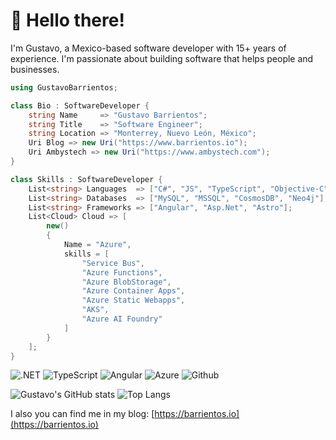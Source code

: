# 🤖 Hello there!

I'm Gustavo, a Mexico-based software developer with 15+ years of experience. I'm passionate about building software that helps people and businesses.

```csharp
using GustavoBarrientos;

class Bio : SoftwareDeveloper {
    string Name     => "Gustavo Barrientos";
    string Title    => "Software Engineer";
    string Location => "Monterrey, Nuevo León, México";
    Uri Blog => new Uri("https://www.barrientos.io");
    Uri Ambystech => new Uri("https://www.ambystech.com");
}

class Skills : SoftwareDeveloper {
    List<string> Languages  => ["C#", "JS", "TypeScript", "Objective-C", "PHP"];
    List<string> Databases  => ["MySQL", "MSSQL", "CosmosDB", "Neo4j"];
    List<string> Frameworks => ["Angular", "Asp.Net", "Astro"];
    List<Cloud> Cloud => [
        new()
        {
            Name = "Azure",
            skills = [
                "Service Bus",
                "Azure Functions",
                "Azure BlobStorage",
                "Azure Container Apps",
                "Azure Static Webapps",
                "AKS",
                "Azure AI Foundry"
            ]
        }
    ];
}
```


![.NET](https://img.shields.io/badge/.Net-430098?style=for-the-badge&logo=.net&logoColor=white)
![TypeScript](https://img.shields.io/badge/TypeScript-007ACC?style=for-the-badge&logo=typescript&logoColor=white)
![Angular](https://img.shields.io/badge/Angular-DD0031?style=for-the-badge&logo=angular&logoColor=white)
![Azure](https://img.shields.io/badge/Azure-338eef?style=for-the-badge&logo=azure&logoColor=white)
![Github](https://img.shields.io/badge/Github-000000?style=for-the-badge&logo=github&logoColor=white)



![Gustavo's GitHub stats](https://github-readme-stats.vercel.app/api?username=tavobarrientos&show_icons=true&theme=holi) 
![Top Langs](https://github-readme-stats.vercel.app/api/top-langs/?username=tavobarrientos&langs_count=4&layout=compact)

  
I also you can find me in my blog: [https://barrientos.io](https://barrientos.io)
